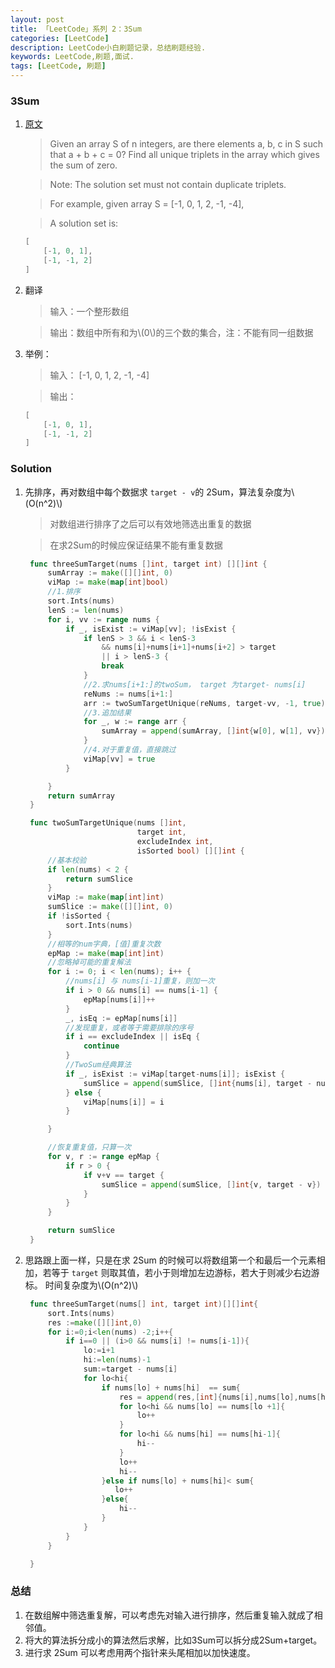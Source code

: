 ```yaml
---
layout: post
title: 「LeetCode」系列 2：3Sum 
categories: [LeetCode]
description: LeetCode小白刷题记录，总结刷题经验.
keywords: LeetCode,刷题,面试.
tags: [LeetCode, 刷题]
---
```

### 3Sum

1. [原文][href1]

    > Given an array S of n integers, are there elements a, b, c in S such that a + b + c = 0? Find all unique triplets in the array which gives the sum of zero.

    > Note: The solution set must not contain duplicate triplets.

    > For example, given array S = [-1, 0, 1, 2, -1, -4],

    > A solution set is:

    ```c
    [
        [-1, 0, 1],
        [-1, -1, 2]
    ]
    ```

1. 翻译
    > 输入：一个整形数组

    > 输出：数组中所有和为\\(0\\)的三个数的集合，注：不能有同一组数据

1. 举例：
    > 输入： [-1, 0, 1, 2, -1, -4]
    
    > 输出：

    ```c
    [
        [-1, 0, 1],
        [-1, -1, 2]
    ]
    ```   

### Solution
1. 先排序，再对数组中每个数据求 ```target - v```的 2Sum，算法复杂度为\\(O(n^2)\\)


    > 对数组进行排序了之后可以有效地筛选出重复的数据

    > 在求2Sum的时候应保证结果不能有重复数据

   ```go
    func threeSumTarget(nums []int, target int) [][]int {
        sumArray := make([][]int, 0)
        viMap := make(map[int]bool)
        //1.排序
        sort.Ints(nums)
        lenS := len(nums)
        for i, vv := range nums {
            if _, isExist := viMap[vv]; !isExist {
                if lenS > 3 && i < lenS-3 
                    && nums[i]+nums[i+1]+nums[i+2] > target 
                    || i > lenS-3 {
                    break
                }
                //2.求nums[i+1:]的twoSum， target 为target- nums[i]
                reNums := nums[i+1:]
                arr := twoSumTargetUnique(reNums, target-vv, -1, true)
                //3.追加结果
                for _, w := range arr {
                    sumArray = append(sumArray, []int{w[0], w[1], vv})
                }
                //4.对于重复值，直接跳过
                viMap[vv] = true
            }

        }
        return sumArray
    } 

    func twoSumTargetUnique(nums []int, 
                            target int,
                            excludeIndex int,
                            isSorted bool) [][]int {
        //基本校验
        if len(nums) < 2 {
            return sumSlice
        }
        viMap := make(map[int]int)
        sumSlice := make([][]int, 0)
        if !isSorted {
            sort.Ints(nums)
        }
        //相等的num字典，[值]重复次数
        epMap := make(map[int]int)
        //忽略掉可能的重复解法
        for i := 0; i < len(nums); i++ {
            //nums[i] 与 nums[i-1]重复，则加一次
            if i > 0 && nums[i] == nums[i-1] {
                epMap[nums[i]]++
            }
            _, isEq := epMap[nums[i]]
            //发现重复，或者等于需要排除的序号
            if i == excludeIndex || isEq {
                continue
            }
            //TwoSum经典算法
            if _, isExist := viMap[target-nums[i]]; isExist {
                sumSlice = append(sumSlice, []int{nums[i], target - nums[i]})
            } else {
                viMap[nums[i]] = i
            }

        }

        //恢复重复值，只算一次
        for v, r := range epMap {
            if r > 0 {
                if v+v == target {
                    sumSlice = append(sumSlice, []int{v, target - v})
                }
            }
        }

        return sumSlice
    }
    ```


1. 思路跟上面一样，只是在求 2Sum 的时候可以将数组第一个和最后一个元素相加，若等于 ```target``` 则取其值，若小于则增加左边游标，若大于则减少右边游标。
时间复杂度为\\(O(n^2)\\)

   ```go
    func threeSumTarget(nums[] int, target int)[][]int{
        sort.Ints(nums)
        res :=make([][]int,0)
        for i:=0;i<len(nums) -2;i++{
            if i==0 || (i>0 && nums[i] != nums[i-1]){
                lo:=i+1
                hi:=len(nums)-1
                sum:=target - nums[i]
                for lo<hi{
                    if nums[lo] + nums[hi]  == sum{
                        res = append(res,[int]{nums[i],nums[lo],nums[hi]})
                        for lo<hi && nums[lo] == nums[lo +1]{
                            lo++
                        }
                        for lo<hi && nums[hi] == nums[hi-1]{
                            hi--
                        }
                        lo++
                        hi--
                    }else if nums[lo] + nums[hi]< sum{
                       lo++ 
                    }else{
                        hi--
                    }
                }
            }
        }

    }
   ```

### 总结

   1. 在数组解中筛选重复解，可以考虑先对输入进行排序，然后重复输入就成了相邻值。
   1. 将大的算法拆分成小的算法然后求解，比如3Sum可以拆分成2Sum+target。
   1. 进行求 2Sum 可以考虑用两个指针来头尾相加以加快速度。

[href1]:https://leetcode.com/problems/3sum/description/